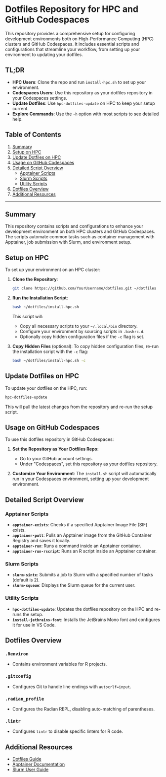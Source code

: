 # Dotfiles Repository for HPC and GitHub Codespaces

This repository provides a comprehensive setup for configuring development environments both on High-Performance Computing (HPC) clusters and GitHub Codespaces. It includes essential scripts and configurations that streamline your workflow, from setting up your environment to updating your dotfiles.

## TL;DR

- **HPC Users**: Clone the repo and run `install-hpc.sh` to set up your environment.
- **Codespaces Users**: Use this repository as your dotfiles repository in your Codespaces settings.
- **Update Dotfiles**: Use `hpc-dotfiles-update` on HPC to keep your setup current.
- **Explore Commands**: Use the `-h` option with most scripts to see detailed help.

## Table of Contents

1. [Summary](#summary)
2. [Setup on HPC](#setup-on-hpc)
3. [Update Dotfiles on HPC](#update-dotfiles-on-hpc)
4. [Usage on GitHub Codespaces](#usage-on-github-codespaces)
5. [Detailed Script Overview](#detailed-script-overview)
    - [Apptainer Scripts](#apptainer-scripts)
    - [Slurm Scripts](#slurm-scripts)
    - [Utility Scripts](#utility-scripts)
6. [Dotfiles Overview](#dotfiles-overview)
7. [Additional Resources](#additional-resources)

---

## Summary

This repository contains scripts and configurations to enhance your development environment on both HPC clusters and GitHub Codespaces. The scripts automate common tasks such as container management with Apptainer, job submission with Slurm, and environment setup.

## Setup on HPC

To set up your environment on an HPC cluster:

1. **Clone the Repository**:
   ```bash
   git clone https://github.com/YourUsername/dotfiles.git ~/dotfiles
   ```
2. **Run the Installation Script**:
   ```bash
   bash ~/dotfiles/install-hpc.sh
   ```
   This script will:
   - Copy all necessary scripts to your `~/.local/bin` directory.
   - Configure your environment by sourcing scripts in `.bashrc.d`.
   - Optionally copy hidden configuration files if the `-c` flag is set.

3. **Copy Hidden Files** (optional):
   To copy hidden configuration files, re-run the installation script with the `-c` flag:
   ```bash
   bash ~/dotfiles/install-hpc.sh -c
   ```

## Update Dotfiles on HPC

To update your dotfiles on the HPC, run:

```bash
hpc-dotfiles-update
```

This will pull the latest changes from the repository and re-run the setup script.

## Usage on GitHub Codespaces

To use this dotfiles repository in GitHub Codespaces:

1. **Set the Repository as Your Dotfiles Repo**:
   - Go to your GitHub account settings.
   - Under "Codespaces", set this repository as your dotfiles repository.

2. **Customize Your Environment**:
   The `install.sh` script will automatically run in your Codespaces environment, setting up your development environment.

## Detailed Script Overview

### Apptainer Scripts

- **`apptainer-exists`**: Checks if a specified Apptainer Image File (SIF) exists.
- **`apptainer-pull`**: Pulls an Apptainer image from the GitHub Container Registry and saves it locally.
- **`apptainer-run`**: Runs a command inside an Apptainer container.
- **`apptainer-run-rscript`**: Runs an R script inside an Apptainer container.

### Slurm Scripts

- **`slurm-sintx`**: Submits a job to Slurm with a specified number of tasks (default is 2).
- **`slurm-squeue`**: Displays the Slurm queue for the current user.

### Utility Scripts

- **`hpc-dotfiles-update`**: Updates the dotfiles repository on the HPC and re-runs the setup.
- **`install-jetbrains-font`**: Installs the JetBrains Mono font and configures it for use in VS Code.

## Dotfiles Overview

### `.Renviron`

- Contains environment variables for R projects.

### `.gitconfig`

- Configures Git to handle line endings with `autocrlf=input`.

### `.radian_profile`

- Configures the Radian REPL, disabling auto-matching of parentheses.

### `.lintr`

- Configures `lintr` to disable specific linters for R code.

## Additional Resources

- [Dotfiles Guide](https://dotfiles.github.io/)
- [Apptainer Documentation](https://apptainer.org/docs/)
- [Slurm User Guide](https://slurm.schedmd.com/documentation.html)

